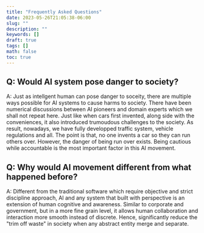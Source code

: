```yaml
---
title: "Frequently Asked Questions"
date: 2023-05-26T21:05:38-06:00
slug: ""
description: ""
keywords: []
draft: true
tags: []
math: false
toc: true
---
```


Q: Would AI system pose danger to society?
------------------------------------------
A: Just as intellgent human can pose danger to soceity, there are multiple ways possible for AI systems to cause harms to society.
   There have been numerical discussions between AI pioneers and domain experts which we shall not repeat here. Just like when cars
   first invented, along side with the conveniences, it also introduced trumoudous challenges to the society. As result, nowadays,
   we have fully developped traffic system, vehicle regulations and all. The point is that, no one invents a car so they can run others
   over. However, the danger of being run over exists. Being cautious while accountable is the most important factor in this AI movement.

Q: Why would AI movement different from what happened before?
------------------------------------------
A: Different from the traditional software which require objective and strict discipline approach, AI and any system that built with
   perspective is an extension of human cognitive and awareness. Similar to corporate and government, but in a more fine grain level, it
   allows human collaboration and interaction more smooth instead of discrete. Hence, significantly reduce the "trim off waste" in society
   when any abstract entity merge and separate.